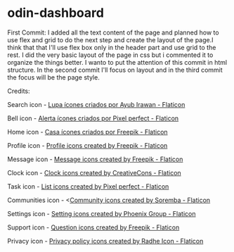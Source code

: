 # odin-dashboard

First Commit: 
    I added all the text content of the page and planned how to use flex and grid to do the next step and create the layout of the page.I think that that I'll use flex box only in the header part and use grid to the rest.
    I did the very basic layout of the page in css but i commented it to organize the things better. I wanto to put the attention of this commit in html structure. In the second commit I'll focus on layout and in the third commit the focus will be the page style.


Credits:

Search icon - <a href="https://www.flaticon.com/br/icones-gratis/lupa" title="lupa ícones">Lupa ícones criados por Ayub Irawan - Flaticon</a>

Bell icon - <a href="https://www.flaticon.com/br/icones-gratis/alerta" title="alerta ícones">Alerta ícones criados por Pixel perfect - Flaticon</a>

Home icon - <a href="https://www.flaticon.com/br/icones-gratis/casa" title="casa ícones">Casa ícones criados por Freepik - Flaticon</a>

Profile icon - <a href="https://www.flaticon.com/free-icons/profile" title="profile icons">Profile icons created by Freepik - Flaticon</a>

Message icon - <a href="https://www.flaticon.com/free-icons/message" title="message icons">Message icons created by Freepik - Flaticon</a>

Clock icon - <a href="https://www.flaticon.com/free-icons/clock" title="clock icons">Clock icons created by CreativeCons - Flaticon</a>

Task icon - <a href="https://www.flaticon.com/free-icons/list" title="list icons">List icons created by Pixel perfect - Flaticon</a>

Communities icon - <<a href="https://www.flaticon.com/free-icons/community" title="community icons">Community icons created by Soremba - Flaticon</a>

Settings icon - <a href="https://www.flaticon.com/free-icons/setting" title="setting icons">Setting icons created by Phoenix Group - Flaticon</a>

Support icon - <a href="https://www.flaticon.com/free-icons/question" title="question icons">Question icons created by Freepik - Flaticon</a>

Privacy icon - <a href="https://www.flaticon.com/free-icons/privacy-policy" title="privacy policy icons">Privacy policy icons created by Radhe Icon - Flaticon</a>





